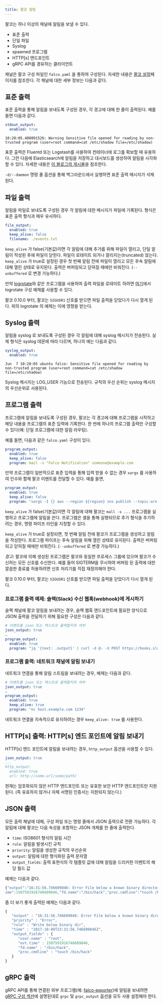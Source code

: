 ```yaml
---
title: 팔코 알림
---
```


팔코는 하나 이상의 채널에 알림을 보낼 수 있다.

* 표준 출력
* 단일 파일
* Syslog
* spawned 프로그램
* HTTP[s] 엔드포인트
* gRPC API를 경유하는 클라이언트

채널은 팔코 구성 파일인 `falco.yaml` 을 통하여 구성된다. 자세한 내용은 [팔코 설정](https://falco.org/docs/configuration/)페이지를 참조한다. 각 채널에 대한 세부 정보는 다음과 같다.

## 표준 출력

표준 출력을 통해 알림을 보내도록 구성된 경우, 각 경고에 대해 한 줄이 출력된다. 예를 들면 다음과 같다.

```yaml
stdout_output:
  enabled: true
```

```
10:20:05.408091526: Warning Sensitive file opened for reading by non-trusted program (user=root command=cat /etc/shadow file=/etc/shadow)
```
표준 출력은 Fluentd 또는 Logstash를 사용하여 컨테이너에 로그를 확보할 때 유용하다. 그런 다음에 Elasticsearch에 알림을 저장하고 대시보드를 생성하여 알림을 시각화 할 수 있다. 자세한 내용은 [이 블로그의 게시물](https://sysdig.com/blog/kubernetes-security-logging-fluentd-falco/)을 참조한다.

`-d/--daemon` 명령 줄 옵션을 통해 백그라운드에서 실행하면 표준 출력 메시지가 삭제된다.

## 파일 출력

알림을 파일로 보내도록 구성된 경우 각 알림에 대한 메시지가 파일에 기록된다. 형식은 표준 출력 형식과 매우 유사하다.

```yaml
file_output:
  enabled: true
  keep_alive: false
  filename: ./events.txt
```

`keep_alive` 가 false(기본값)이면 각 알림에 대해 추가를 위해 파일이 열리고, 단일 알림이 작성된 후에 파일이 닫힌다. 파일이 로테이트 되거나 잘리지는(truncated) 않는다. `keep_alive` 가 true로 설정된 경우 첫 번째 알림 전에 파일이 열리고 모든 후속 알림에 대해 열린 상태로 유지된다. 출력은 버퍼링되고 닫혀질 때에만 비워진다. (`--unbuffered` 로 변경 가능하다.)

만약 [logrotate](https://github.com/logrotate/logrotate)와 같은 프로그램을 사용하여 출력 파일을 로테이트 하려면 [여기](https://github.com/draios/falco/blob/master/examples/logrotate/falco)에서 logrotate 구성 예제를 사용할 수 있다. 

팔코 0.10.0 부터, 팔코는 `SIGUSR1` 신호를 받으면 파일 출력을 닫았다가 다시 열게 된다. 위의 logrotate 의 예제는 이에 영향을 받는다.

## Syslog 출력

알림을 syslog 로 보내도록 구성된 경우 각 알림에 대해 syslog 메시지가 전송된다. 실제 형식은 syslog 데몬에 따라 다르며, 하나의 예는 다음과 같다.

```yaml
syslog_output:
  enabled: true
```

```
Jun  7 10:20:05 ubuntu falco: Sensitive file opened for reading by non-trusted program (user=root command=cat /etc/shadow file=/etc/shadow)
```

Syslog 메시지는 LOG_USER 기능으로 전송된다. 규칙의 우선 순위는 syslog 메시지의 우선순위로 사용된다.

## 프로그램 출력

프로그램에 알림을 보내도록 구성된 경우, 팔코는 각 경고에 대해 프로그램을 시작하고 해당 내용을 프로그램의 표준 입력에 기록한다. 한 번에 하나의 프로그램 출력만 구성할 수 있다(예: 단일 프로그램에 대한 알림 라우팅).

예를 들면, 다음과 같은 `falco.yaml` 구성이 있다.

```yaml
program_output:
  enabled: true
  keep_alive: false
  program: mail -s "Falco Notification" someone@example.com
```

만약 프로그램이 일반적으로 표준 입력을 통해 입력 받을 수 없는 경우 `xargs` 를 사용하여 인수와 함께 팔코 이벤트를 전달할 수 있다. 예를 들면,

```yaml
program_output:
  enabled: true
  keep_alive: false
  program: "xargs -I {} aws --region ${region} sns publish --topic-arn ${falco_sns_arn} --message {}"
```

`keep_alive` 가 false(기본값)이면 각 알림에 대해 팔코는 `mall -s ...` 프로그램을 실행하고 프로그램에 알림을 쓴다. 프로그램은 셸을 통해 실행되므로 추가 형식을 추가하려는 경우, 명령 파이프 라인을 지정할 수 있다.

`keep_alive` 가 true로 설정되면, 첫 번째 알림 전에 팔코가 프로그램을 생성하고 알림을 작성한다. 프로그램 파이프는 후속 알림을 위해 열린 상태로 유지된다. 출력은 버퍼링 되고 닫혀질 때에만 비워진다. (`--unbuffered` 로 변경 가능하다.)

*참고*: 팔코에 의해 생성된 프로그램은 팔코와 동일한 프로세스 그룹에 있으며 팔코가 수신하는 모든 신호를 수신한다. 예를 들어 SIGTERM을 무시하여 버퍼링 된 출력에 대한 깔끔한 종료를 허용하려면 신호 처리기를 직접 재정의해야 한다.

팔코 0.10.0 부터, 팔코는 `SIGUSR1` 신호를 받으면 파일 출력을 닫았다가 다시 열게 된다. 

### 프로그램 출력 예제: 슬랙(Slack) 수신 웹훅(webhook)에 게시하기

슬랙 채널에 팔코 알림을 보내려는 경우, 슬랙 웹훅 엔드포인트에 필요한 양식으로 JSON 출력을 전달하기 위해 필요한 구성은 다음과 같다.

```yaml
# 이벤트를 json 또는 텍스트로 출력할지의 여부
json_output: true
…
program_output:
  enabled: true
  program: "jq '{text: .output}' | curl -d @- -X POST https://hooks.slack.com/services/XXX"
```

### 프로그램 출력: 네트워크 채널에 알림 보내기

네트워크 연결을 통해 알림 스트림을 보내려는 경우, 예제는 다음과 같다.

```yaml
# 이벤트를 json 또는 텍스트로 출력할지의 여부
json_output: true
…
program_output:
  enabled: true
  keep_alive: true
  program: "nc host.example.com 1234"
```

네트워크 연결을 지속적으로 유지하려는 경우 `keep_alive: true` 를 사용한다.

## HTTP[s] 출력: HTTP[s] 엔드 포인트에 알림 보내기

HTTP[s] 엔드 포인트에 알림을 보내려는 경우, `http_output` 옵션을 사용할 수 있다.

```yaml
json_output: true
...
http_output:
  enabled: true
  url: http://some.url/some/path/
```

현재는 암호화되지 않은 HTTP 엔드포인트 또는 유효한 보안 HTTP 엔드포인트만 지원된다. (즉 유효하지 않거나 자체 서명된 인증서는 지원되지 않는다.)

## JSON 출력

모든 출력 채널에 대해, 구성 파일 또는 명령 줄에서 JSON 출력으로 전환 가능하다. 각 알림에 대해 팔코는 다음 속성을 포함하는 JSON 개체를 한 줄에 출력한다.

* `time`: ISO8601 형식의 알림 시간
* `rule`: 알림을 발생시킨 규칙
* `priority`: 알림을 생성한 규칙의 우선순위
* `output`: 알림에 대한 형식화된 출력 문자열
* `output_fields`: 출력 표현식의 각 템플릿 값에 대해 알림을 드리커한 이벤트의 해당 필드 값

예제는 다음과 같다.

```javascript
{"output":"16:31:56.746609046: Error File below a known binary directory opened for writing (user=root command=touch /bin/hack file=/bin/hack)","priority":"Error","rule":"Write below binary dir","time":"2017-10-09T23:31:56.746609046Z", "output_fields": {"evt.t\
ime":1507591916746609046,"fd.name":"/bin/hack","proc.cmdline":"touch /bin/hack","user.name":"root"}} 
```

좀 더 보기 좋게 출력된 예제는 다음과 같다.

```javascript
{
   "output" : "16:31:56.746609046: Error File below a known binary directory opened for writing (user=root command=touch /bin/hack file=/bin/hack)"
   "priority" : "Error",
   "rule" : "Write below binary dir",
   "time" : "2017-10-09T23:31:56.746609046Z",
   "output_fields" : {
      "user.name" : "root",
      "evt.time" : 1507591916746609046,
      "fd.name" : "/bin/hack",
      "proc.cmdline" : "touch /bin/hack"
   }
}
```

## gRPC 출력

gRPC API를 통해 연결된 외부 프로그램(예: [falco-exporter](https://github.com/falcosecurity/falco-exporter))에 알림을 보내려면 [gRPC 구성 섹션](/docs/grpc/#configuration)에 설명된대로 `grpc` 및 `grpc_output` 옵션을 모두 사용 설정해야 한다.
